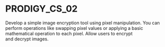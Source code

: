 # PRODIGY_CS_02
Develop a simple image encryption tool using pixel manipulation. You can perform operations like swapping pixel values or applying a basic mathematical operation to each pixel.
Allow users to encrypt and decrypt images.
